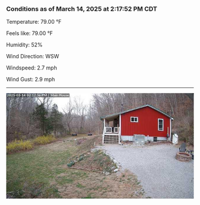 ### Conditions as of March 14, 2025 at 2:17:52 PM CDT 

Temperature: 79.00 &deg;F

Feels like: 79.00 &deg;F

Humidity: 52%

Wind Direction: WSW

Windspeed: 2.7 mph

Wind Gust: 2.9 mph

---

<img src="./images/latest.jpeg"/>

